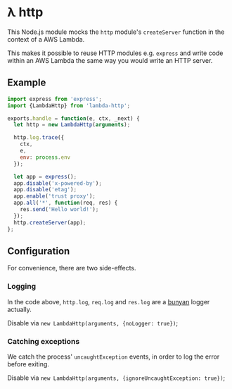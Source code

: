 # λ http

This Node.js module mocks the `http` module's `createServer` function in the
context of a AWS Lambda.

This makes it possible to reuse HTTP modules e.g. `express` and write code
within an AWS Lambda the same way you would write an HTTP server.

## Example

```javascript
import express from 'express';
import {LambdaHttp} from 'lambda-http';

exports.handle = function(e, ctx, _next) {
  let http = new LambdaHttp(arguments);

  http.log.trace({
    ctx,
    e,
    env: process.env
  });

  let app = express();
  app.disable('x-powered-by');
  app.disable('etag');
  app.enable('trust proxy');
  app.all('*', function(req, res) {
    res.send('Hello world!');
  });
  http.createServer(app);
};

```

## Configuration

For convenience, there are two side-effects.

### Logging

In the code above, `http.log`, `req.log` and `res.log` are a
[bunyan](https://github.com/trentm/node-bunyan) logger actually.

Disable via `new LambdaHttp(arguments, {noLogger: true})`;

### Catching exceptions

We catch the process' `uncaughtException` events, in order to log the error
before exiting.

Disable via `new LambdaHttp(arguments, {ignoreUncaughtException: true})`;
